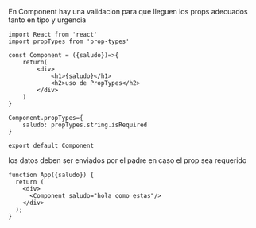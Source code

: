 En Component hay una validacion para que lleguen los props adecuados 
tanto en tipo y urgencia 

```
import React from 'react'
import propTypes from 'prop-types'

const Component = ({saludo})=>{
    return(
        <div>
            <h1>{saludo}</h1>
            <h2>uso de PropTypes</h2>
        </div>
    )
}

Component.propTypes={
    saludo: propTypes.string.isRequired
}

export default Component
```
los datos deben ser enviados por el padre en caso el prop sea requerido

```
function App({saludo}) {
  return (
    <div>
      <Component saludo="hola como estas"/>
    </div>
  );
}
```